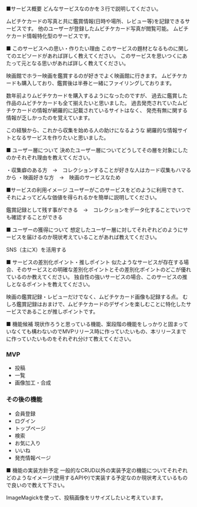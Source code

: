 ■サービス概要
どんなサービスなのかを３行で説明してください。

ムビチケカードの写真と共に鑑賞情報(日時や場所、レビュー等)を記録できるサービスです。
他のユーザーが登録したムビチケカード写真が閲覧可能。
ムビチケカード情報特化型のサービスです。


■ このサービスへの思い・作りたい理由
このサービスの題材となるものに関してのエピソードがあれば詳しく教えてください。
このサービスを思いつくにあたって元となる思いがあれば詳しく教えてください。

映画館でホラー映画を鑑賞するのが好きでよく映画館に行きます。
ムビチケカードも購入しており、鑑賞後は半券と一緒にファイリングしております。

数年前よりムビチケカードを購入するようになったのですが、
過去に鑑賞した作品のムビチケカードも全て揃えたいと思いました。
過去発売されていたムビチケカードの情報が網羅的に記載されているサイトはなく、
発売有無に関する情報が乏しかったのを覚えています。

この経験から、これから収集を始める人の助けになるような
網羅的な情報サイトとなるサービスを作りたいと思いました。


■ ユーザー層について
決めたユーザー層についてどうしてその層を対象にしたのかそれぞれ理由を教えてください。

・収集癖のある方　→　コレクションすることが好きな人はカード収集もハマるから
・映画好きな方　→　映画のサービスなため


■サービスの利用イメージ
ユーザーがこのサービスをどのように利用できて、それによってどんな価値を得られるかを簡単に説明してください。

鑑賞記録として残す事ができる　→　コレクションをデータ化することでいつでも確認することができる


■ ユーザーの獲得について
想定したユーザー層に対してそれぞれどのようにサービスを届けるのか現状考えていることがあれば教えてください。

SNS（主にX）を活用する


■ サービスの差別化ポイント・推しポイント
似たようなサービスが存在する場合、そのサービスとの明確な差別化ポイントとその差別化ポイントのどこが優れているのか教えてください。
独自性の強いサービスの場合、このサービスの推しとなるポイントを教えてください。

映画の鑑賞記録・レビューだけでなく、ムビチケカード画像も記録する点。
むしろ鑑賞記録はおまけで、ムビチケカードのデザインを楽しむことに特化したサービスであることが推しポイントです。


■ 機能候補
現状作ろうと思っている機能、案段階の機能をしっかりと固まっていなくても構わないのでMVPリリース時に作っていたいもの、本リリースまでに作っていたいものをそれぞれ分けて教えてください。

### MVP
* 投稿
* 一覧
* 画像加工・合成

### その後の機能
* 会員登録
* ログイン
* トップページ
* 検索
* お気に入り
* いいね
* 発売情報ページ


■ 機能の実装方針予定
一般的なCRUD以外の実装予定の機能についてそれぞれどのようなイメージ(使用するAPIや)で実装する予定なのか現状考えているもので良いので教えて下さい。

ImageMagickを使って、投稿画像をリサイズしたいと考えています。